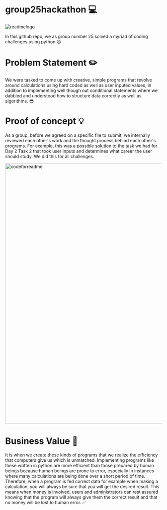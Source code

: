 # group25hackathon :computer:


![readmelogo](https://user-images.githubusercontent.com/56841703/178163332-ca95c296-a4dd-4c77-80bc-3e7699af3ecb.png)


In this github repo, we as group number 25 solved a myriad of coding challenges using python :smile:

 
# Problem Statement :pencil2:

We were tasked to come up with creative, simple programs that revolve around calculations using hard coded as well as user inputed values, in addition to implementing well though out conditional statements where we dabbled and understood how to structure data correctly as well as algorithms. :sunglasses:


# Proof of concept :bulb:

As a group, before we agreed on a specific file to submit, we internally reviewed each other's work and the thought process behind each other's programs. For example, this was a possible solution to the task we had for Day 2 Task 2 that took user inputs and determines what career the user should study. We did this for all challenges.

<img width="838" alt="codeforreadme" src="https://user-images.githubusercontent.com/56841703/178163882-effa9053-0ba4-41c1-a17f-4923713c8b46.PNG">

# Business Value :money_with_wings:

It is when we create these kinds of programs that we realize the efficiency that computers give us which is unmatched. Implementing programs like these written in python are more efficient than those prepared by human beings because human beings are prone to error, especially in instances where many calculations are being done over a short period of time. Therefore, when a program is fed correct data for example when making a calculation, you will always be sure that you will get the desired result. This means when money is involved, users and administrators can rest assured knowing that the program will always give them the correct result and that no money will be lost to human error. :white_check_mark:







